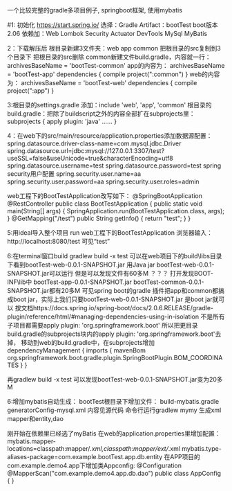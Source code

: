 一个比较完整的gradle多项目例子, springboot框架, 使用mybatis

#1: 初始化
https://start.spring.io/ 
选择：Gradle
Artifact：bootTest
boot版本2.06
依赖加：Web Lombok Security Actuator DevTools MySql MyBatis

2：下载解压后
根目录新建3文件夹：web app common
把根目录的src复制到3个目录下
把根目录的src删除
common新建文件build.gradle，内容就一行：
archivesBaseName = 'bootTest-common'
app的内容为：
archivesBaseName = 'bootTest-app'
dependencies {
	compile project(":common")
}
web的内容为：
archivesBaseName = 'bootTest-web'
dependencies {
	compile project(":app")
}

3:根目录的settings.gradle 添加：include 'web', 'app', 'common'
根目录的build.gradle：把除了buildscript之外的内容全部扩在subprojects里：
subprojects {
	apply plugin: 'java'
	......
}

4：在web下的src/main/resource/application.properties添加数据源配置：
spring.datasource.driver-class-name=com.mysql.jdbc.Driver
spring.datasource.url=jdbc:mysql://127.0.0.1:3307/test?useSSL=false&useUnicode=true&characterEncoding=utf8
spring.datasource.username=test
spring.datasource.password=test
spring security用户配置
spring.security.user.name=aa
spring.security.user.password=aa
spring.security.user.roles=admin

web工程下的BootTestApplication改写如下：
@SpringBootApplication
@RestController
public class BootTestApplication {
	public static void main(String[] args) {
		SpringApplication.run(BootTestApplication.class, args);
	}
	@GetMapping("/test")
    public String getInfo() {
	  return "test";
	}
}

5:用ideal导入整个项目
run web工程下的BootTestApplication
浏览器输入：http://localhost:8080/test 可见“test”


6:在terminal窗口build
gradlew build -x test
可以在web项目下的build\libs目录下看到bootTest-web-0.0.1-SNAPSHOT.jar
用Java jar bootTest-web-0.0.1-SNAPSHOT.jar可以运行
但是可以发现文件有60多M ？？？
打开发现BOOT-INF\lib中
bootTest-app-0.0.1-SNAPSHOT.jar
bootTest-common-0.0.1-SNAPSHOT.jar都有20多M
可见spring boot的gradle 插件把app和common都搞成boot jar，实际上我们只要bootTest-web-0.0.1-SNAPSHOT.jar
是boot jar就可以
按文档https://docs.spring.io/spring-boot/docs/2.0.6.RELEASE/gradle-plugin/reference/html/#managing-dependencies-using-in-isolation
不是所有子项目都需要apply plugin: 'org.springframework.boot'
所以把更目录build.gradle的subprojects块内的apply plugin: 'org.springframework.boot'去掉，
移动到web的build.gradle中，在subprojects增加
dependencyManagement {
	imports {
		mavenBom org.springframework.boot.gradle.plugin.SpringBootPlugin.BOM_COORDINATES
	}
}

再gradlew build -x test
可以发现bootTest-web-0.0.1-SNAPSHOT.jar变为20多M

6:增加mybatis自动生成：
bootTest根目录下增加文件：
build-mybatis.gradle
generatorConfig-mysql.xml
内容见源代码
命令行运行gradlew mymy 生成xml mapper和entity,dao

刚开始在依赖里已经选了myBatis
在web的application.properties里增加配置：
mybatis.mapper-locations=classpath:mapper/*.xml,classpath:mapper/ext/*.xml
mybatis.type-aliases-package=com.example.bootTest.app.db.entity
在APP项目的com.example.demo4.app下增加类Appconfig:
@Configuration
@MapperScan("com.example.demo4.app.db.dao")
public class AppConfig {
}
